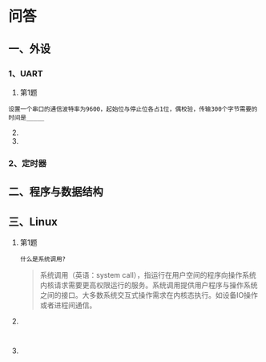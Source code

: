 # 问答

## 一、外设

### 1、UART

1. 第1题

  ```
  设置一个串口的通信波特率为9600，起始位与停止位各占1位，偶校验，传输300个字节需要的时间是_____
  ```

  

2. 

3. 

### 2、定时器



## 二、程序与数据结构



## 三、Linux

1. 第1题

	```
	什么是系统调用?
	```

	> 系统调用（英语：system call），指运行在用户空间的程序向操作系统内核请求需要更高权限运行的服务。系统调用提供用户程序与操作系统之间的接口。大多数系统交互式操作需求在内核态执行。如设备IO操作或者进程间通信。

	

2. 

	​	

3. 
